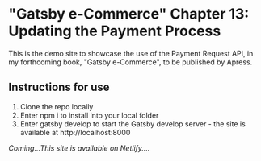 # "Gatsby e-Commerce" Chapter 13: Updating the Payment Process



This is the demo site to showcase the use of the Payment Request API, in my forthcoming book, "Gatsby e-Commerce", to be published by Apress.

## Instructions for use
1. Clone the repo locally
2. Enter npm i to install into your local folder
3. Enter gatsby develop to start the Gatsby develop server - the site is available at http://localhost:8000

*Coming...This site is available on Netlify....*
